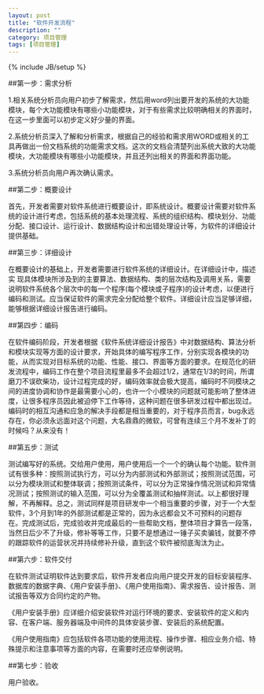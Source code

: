 ```yaml
---
layout: post
title: "软件开发流程"
description: ""
category: 项目管理
tags: [项目管理]
---
```

{% include JB/setup %}

##第一步：需求分析

1.相关系统分析员向用户初步了解需求，然后用word列出要开发的系统的大功能模块，每个大功能模块有哪些小功能模块，对于有些需求比较明确相关的界面时，在这一步里面可以初步定义好少量的界面。

2.系统分析员深入了解和分析需求，根据自己的经验和需求用WORD或相关的工具再做出一份文档系统的功能需求文档。这次的文档会清楚列出系统大致的大功能模块，大功能模块有哪些小功能模块，并且还列出相关的界面和界面功能。

3.系统分析员向用户再次确认需求。
<!-- more -->
##第二步：概要设计

首先，开发者需要对软件系统进行概要设计，即系统设计。概要设计需要对软件系统的设计进行考虑，包括系统的基本处理流程、系统的组织结构、模块划分、功能分配、接口设计、运行设计、数据结构设计和出错处理设计等，为软件的详细设计提供基础。

##第三步：详细设计

在概要设计的基础上，开发者需要进行软件系统的详细设计。在详细设计中，描述实 现具体模块所涉及到的主要算法、数据结构、类的层次结构及调用关系，需要说明软件系统各个层次中的每一个程序(每个模块或子程序)的设计考虑，以便进行编码和测试。应当保证软件的需求完全分配给整个软件。详细设计应当足够详细，能够根据详细设计报告进行编码。

##第四步：编码

在软件编码阶段，开发者根据《软件系统详细设计报告》中对数据结构、算法分析和模块实现等方面的设计要求，开始具体的编写程序工作，分别实现各模块的功能，从而实现对目标系统的功能、性能、接口、界面等方面的要求。在规范化的研发流程中，编码工作在整个项目流程里最多不会超过1/2，通常在1/3的时间，所谓磨刀不误砍柴功，设计过程完成的好，编码效率就会极大提高，编码时不同模块之间的进度协调和协作是最需要小心的，也许一个小模块的问题就可能影响了整体进度，让很多程序员因此被迫停下工作等待，这种问题在很多研发过程中都出现过。编码时的相互沟通和应急的解决手段都是相当重要的，对于程序员而言，bug永远存在，你必须永远面对这个问题，大名鼎鼎的微软，可曾有连续三个月不发补丁的时候吗？从来没有！

##第五步：测试

测试编写好的系统。交给用户使用，用户使用后一个一个的确认每个功能。软件测试有很多种：按照测试执行方，可以分为内部测试和外部测试；按照测试范围，可以分为模块测试和整体联调；按照测试条件，可以分为正常操作情况测试和异常情况测试；按照测试的输入范围，可以分为全覆盖测试和抽样测试。以上都很好理解，不再解释。总之，测试同样是项目研发中一个相当重要的步骤，对于一个大型软件，3个月到1年的外部测试都是正常的，因为永远都会又不可预料的问题存在。完成测试后，完成验收并完成最后的一些帮助文档，整体项目才算告一段落，当然日后少不了升级，修补等等工作，只要不是想通过一锤子买卖骗钱，就要不停的跟踪软件的运营状况并持续修补升级，直到这个软件被彻底淘汰为止。

##第六步：软件交付

在软件测试证明软件达到要求后，软件开发者应向用户提交开发的目标安装程序、数据库的数据字典、《用户安装手册》、《用户使用指南》、需求报告、设计报告、测试报告等双方合同约定的产物。

《用户安装手册》应详细介绍安装软件对运行环境的要求、安装软件的定义和内容、在客户端、服务器端及中间件的具体安装步骤、安装后的系统配置。

《用户使用指南》应包括软件各项功能的使用流程、操作步骤、相应业务介绍、特殊提示和注意事项等方面的内容，在需要时还应举例说明。

##第七步：验收

用户验收。

